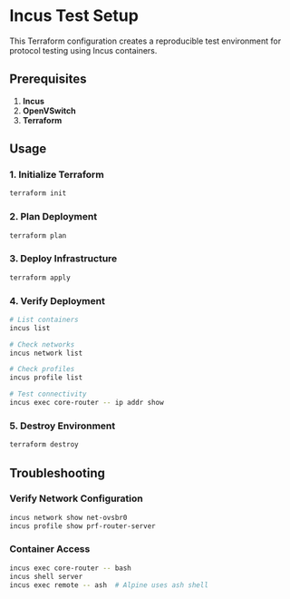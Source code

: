 # Incus Test Setup

This Terraform configuration creates a reproducible test environment for
protocol testing using Incus containers.

## Prerequisites

1. **Incus**
2. **OpenVSwitch**
3. **Terraform**

## Usage

### 1. Initialize Terraform
```bash
terraform init
```

### 2. Plan Deployment
```bash
terraform plan
```

### 3. Deploy Infrastructure
```bash
terraform apply
```

### 4. Verify Deployment
```bash
# List containers
incus list

# Check networks
incus network list

# Check profiles
incus profile list

# Test connectivity
incus exec core-router -- ip addr show
```

### 5. Destroy Environment
```bash
terraform destroy
```

## Troubleshooting

### Verify Network Configuration
```bash
incus network show net-ovsbr0
incus profile show prf-router-server
```

### Container Access
```bash
incus exec core-router -- bash
incus shell server
incus exec remote -- ash  # Alpine uses ash shell
```
